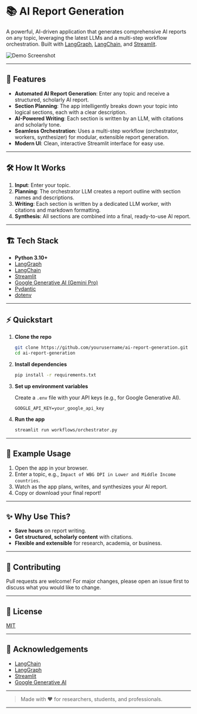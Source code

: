 # 📚 AI Report Generation

A powerful, AI-driven application that generates comprehensive AI reports on any topic, leveraging the latest LLMs and a multi-step workflow orchestration. Built with [LangGraph](https://github.com/langchain-ai/langgraph), [LangChain](https://github.com/langchain-ai/langchain), and [Streamlit](https://streamlit.io/).

![Demo Screenshot](https://langchain-ai.github.io/langgraph/tutorials/workflows/img/worker.png)

---

## 🚀 Features

- **Automated AI Report Generation**: Enter any topic and receive a structured, scholarly AI report.
- **Section Planning**: The app intelligently breaks down your topic into logical sections, each with a clear description.
- **AI-Powered Writing**: Each section is written by an LLM, with citations and scholarly tone.
- **Seamless Orchestration**: Uses a multi-step workflow (orchestrator, workers, synthesizer) for modular, extensible report generation.
- **Modern UI**: Clean, interactive Streamlit interface for easy use.

---

## 🛠️ How It Works

1. **Input**: Enter your topic.
2. **Planning**: The orchestrator LLM creates a report outline with section names and descriptions.
3. **Writing**: Each section is written by a dedicated LLM worker, with citations and markdown formatting.
4. **Synthesis**: All sections are combined into a final, ready-to-use AI report.

---

## 🏗️ Tech Stack

- **Python 3.10+**
- [LangGraph](https://github.com/langchain-ai/langgraph)
- [LangChain](https://github.com/langchain-ai/langchain)
- [Streamlit](https://streamlit.io/)
- [Google Generative AI (Gemini Pro)](https://ai.google.dev/)
- [Pydantic](https://docs.pydantic.dev/)
- [dotenv](https://pypi.org/project/python-dotenv/)

---

## ⚡ Quickstart

1. **Clone the repo**
   ```bash
   git clone https://github.com/yourusername/ai-report-generation.git
   cd ai-report-generation
   ```

2. **Install dependencies**
   ```bash
   pip install -r requirements.txt
   ```

3. **Set up environment variables**

   Create a `.env` file with your API keys (e.g., for Google Generative AI).

   ```
   GOOGLE_API_KEY=your_google_api_key
   ```

4. **Run the app**
   ```bash
   streamlit run workflows/orchestrator.py
   ```

---

## 🧠 Example Usage

1. Open the app in your browser.
2. Enter a topic, e.g., `Impact of WBG DPI in Lower and Middle Income countries`.
3. Watch as the app plans, writes, and synthesizes your AI report.
4. Copy or download your final report!

---

## ✨ Why Use This?

- **Save hours** on report writing.
- **Get structured, scholarly content** with citations.
- **Flexible and extensible** for research, academia, or business.

---

## 🤝 Contributing

Pull requests are welcome! For major changes, please open an issue first to discuss what you would like to change.

---

## 📄 License

[MIT](LICENSE)

---

## 🙏 Acknowledgements

- [LangChain](https://github.com/langchain-ai/langchain)
- [LangGraph](https://github.com/langchain-ai/langgraph)
- [Streamlit](https://streamlit.io/)
- [Google Generative AI](https://ai.google.dev/)

---

> Made with ❤️ for researchers, students, and professionals.

--- 
